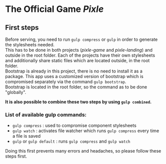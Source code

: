 # The Official Game _Pixle_

## First steps

Before serving, you need to run `gulp compress` or `gulp` in order to generate the stylesheets needed.\
This has to be done in both projects (_pixle-game_ and _pixle-landing_) and outside in the root folder.
Each of the projects have their own stylesheets and additionally share static files which are located
outside, in the root folder.\
Bootstrap is already in this project, there is no need to install it as a package.
This app uses a customized version of bootstrap which is compromised separately via the command `gulp bootstrap`.\
Bootstrap is located in the root folder, so the command as to be done "globally".

**It is also possible to combine these two steps by using `gulp combined`.**

### List of available gulp commands:

- `gulp compress` : used to compromise component stylesheets
- `gulp watch` : activates file watcher which runs `gulp compress` every time a file is saved
- `gulp` or `gulp default` : runs `gulp compress` and `gulp watch`

Doing this first prevents many errors and headaches, so please follow these steps first.
